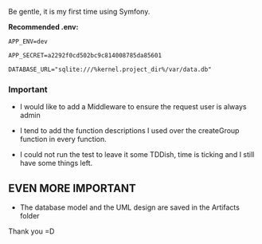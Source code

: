 Be gentle, it is my first time using Symfony.


**Recommended .env:**
````
APP_ENV=dev

APP_SECRET=a2292f0cd502bc9c814008785da85601

DATABASE_URL="sqlite:///%kernel.project_dir%/var/data.db"
````


### Important ###

- I would like to add a Middleware to ensure the request user is always admin

- I tend to add the function descriptions I used over the createGroup function in every function.

- I could not run the test to leave it some TDDish, time is ticking and I still have some things left.

## EVEN MORE IMPORTANT ##

- The database model and the UML design are saved in the Artifacts folder

Thank you =D

